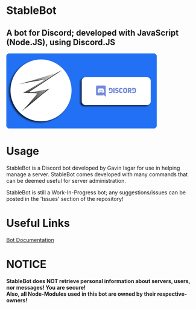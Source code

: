 # StableBot
A bot for Discord; developed with JavaScript (Node.JS), using Discord.JS  
----
<a href="https://discordapp.com/oauth2/authorize?client_id=407665892697047071&scope=bot&permissions=2146958591"><img src="https://raw.githubusercontent.com/Gisgar3/StableBot/master/assets/StableBotAdvert2.png"></img></a>


# Usage  
StableBot is a Discord bot developed by Gavin Isgar for use in helping manage a server. StableBot comes developed with many commands that can be deemed useful for server administration.  

StableBot is still a Work-In-Progress bot; any suggestions/issues can be posted in the 'Issues' section of the repository!  

# Useful Links
<a href="https://github.com/Gisgar3/StableBot/wiki/Documentation">Bot Documentation</a>  

# NOTICE  
<b>StableBot does NOT retrieve personal information about servers, users, nor messages! You are secure!</b>  
<b>Also, all Node-Modules used in this bot are owned by their respective-owners!</b>
